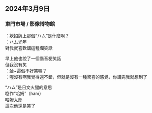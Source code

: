 ## 2024年3月9日
### 東門市場 / 影像博物館

：欸招牌上那個“ハム”是什麼啊？  
：ハム光年  
對我就喜歡講這種爛笑話  

早上他也說了一個諧音梗笑話  
但我沒有笑  
：蛤~這個不好笑嗎？  
：喔沒有啊我覺得還不錯，但就是沒有一種驚喜的感覺，你講完我就想到了  

“ハム”是日文火腿的意思  
唸作“哈姆”（ham）  
哈姆太郎  
這次他還是笑了  